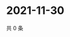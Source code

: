 # 2021-11-30

共 0 条

<!-- BEGIN WEIBO -->
<!-- 最后更新时间 Tue Nov 30 2021 19:10:37 GMT+0800 (China Standard Time) -->

<!-- END WEIBO -->
